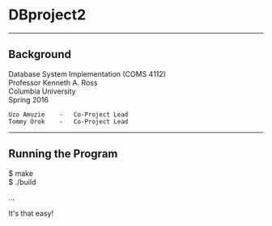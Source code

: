 # DBproject2

--------------------------
Background
--------------------------

Database System Implementation (COMS 4112)  
Professor Kenneth A. Ross  
Columbia University  
Spring 2016  

    Uzo Amuzie    -   Co-Project Lead
    Tommy Orok    -   Co-Project Lead


--------------------------
Running the Program
--------------------------

$ make  
$ ./build <K> <P> <int> ...

It's that easy!

